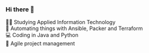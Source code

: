 ### Hi there 👋

👨‍🎓 Studying Applied Information Technology\
🔧 Automating things with Ansible, Packer and Terraform\
💻 Coding in Java and Python\
👥 Agile project management
